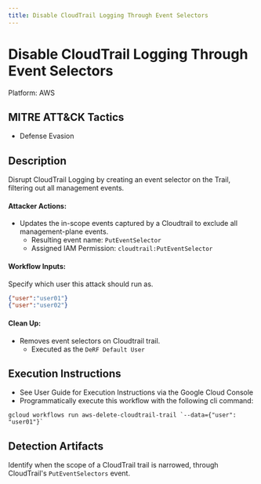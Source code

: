 ```yaml
---
title: Disable CloudTrail Logging Through Event Selectors
---
```


# Disable CloudTrail Logging Through Event Selectors


Platform: AWS

## MITRE ATT&CK Tactics


- Defense Evasion

## Description


Disrupt CloudTrail Logging by creating an event selector on the Trail, filtering out all management events.

#### Attacker Actions: 

- Updates the in-scope events captured by a Cloudtrail to exclude all management-plane events.
  - Resulting event name: `PutEventSelector`
  - Assigned IAM Permission: `cloudtrail:PutEventSelector`

#### Workflow Inputs: 
Specify which user this attack should run as.   
```json
{"user":"user01"}
{"user":"user02"}
```
#### Clean Up: 

- Removes event selectors on Cloudtrail trail.
  - Executed as the `DeRF Default User`


## Execution Instructions

- See User Guide for Execution Instructions via the Google Cloud Console
- Programmatically execute this workflow with the following cli command:

```
gcloud workflows run aws-delete-cloudtrail-trail `--data={"user": "user01"}` 
```


## Detection Artifacts


Identify when the scope of a CloudTrail trail is narrowed, through CloudTrail's <code>PutEventSelectors</code> event.
